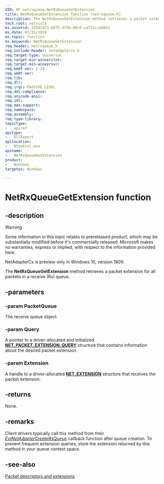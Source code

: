 ```yaml
---
UID: NF:netrxqueue.NetRxQueueGetExtension
title: NetRxQueueGetExtension function (netrxqueue.h)
description: The NetRxQueueGetExtension method retrieves a packet extension for all packets in a receive (Rx) queue.
tech.root: netvista
ms.assetid: a3581073-6875-478b-88c6-ca753cca08b2
ms.date: 01/31/2019
ms.topic: function
ms.keywords: NetRxQueueGetExtension
req.header: netrxqueue.h
req.include-header: netadaptercx.h
req.target-type: Universal
req.target-min-winverclnt:
req.target-min-winversvr:
req.kmdf-ver: 1.29
req.umdf-ver:
req.lib:
req.dll:
req.irql: PASSIVE_LEVEL
req.ddi-compliance:
req.unicode-ansi:
req.idl:
req.max-support:
req.namespace:
req.assembly:
req.type-library: 
topictype: 
-	apiref
apitype: 
-	DllExport
apilocation: 
-	NtosKrnl.exe
apiname: 
-	NetRxQueueGetExtension
product:
-	Windows
targetos: Windows

---
```


# NetRxQueueGetExtension function


## -description
> [!WARNING]
> Some information in this topic relates to prereleased product, which may be substantially modified before it's commercially released. Microsoft makes no warranties, express or implied, with respect to the information provided here.
>
> NetAdapterCx is preview only in Windows 10, version 1809.

The **NetRxQueueGetExtension** method retrieves a packet extension for all packets in a receive (Rx) queue.

## -parameters

### -param PacketQueue

The receive queue object.

### -param Query

A pointer to a driver-allocated and initialized [**NET_PACKET_EXTENSION_QUERY**](../netadapterpacket/ns-netadapterpacket-_net_packet_extension_query.md) structure that contains information about the desired packet extension.

### -param Extension

A handle to a driver-allocated [**NET_EXTENSION**](../extension/ns-extension-_net_extension.md) structure that receives the packet extension.

## -returns

None.

## -remarks

Client drivers typically call this method from their *[EvtNetAdapterCreateRxQueue](../netadapter/nc-netadapter-evt_net_adapter_create_txqueue.md)* callback function after queue creation. To prevent frequent extension queries, store the extension returned by this method in your queue context space.

## -see-also

[Packet descriptors and extensions](https://docs.microsoft.com/windows-hardware/drivers/netcx/packet-descriptors-and-extensions)
